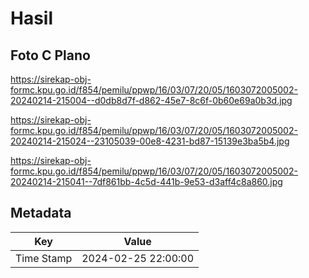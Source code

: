 # Hasil

## Foto C Plano

https://sirekap-obj-formc.kpu.go.id/f854/pemilu/ppwp/16/03/07/20/05/1603072005002-20240214-215004--d0db8d7f-d862-45e7-8c6f-0b60e69a0b3d.jpg

https://sirekap-obj-formc.kpu.go.id/f854/pemilu/ppwp/16/03/07/20/05/1603072005002-20240214-215024--23105039-00e8-4231-bd87-15139e3ba5b4.jpg

https://sirekap-obj-formc.kpu.go.id/f854/pemilu/ppwp/16/03/07/20/05/1603072005002-20240214-215041--7df861bb-4c5d-441b-9e53-d3aff4c8a860.jpg


## Metadata

| Key        | Value               |
| ---------- | ------------------- |
| Time Stamp | 2024-02-25 22:00:00 |



